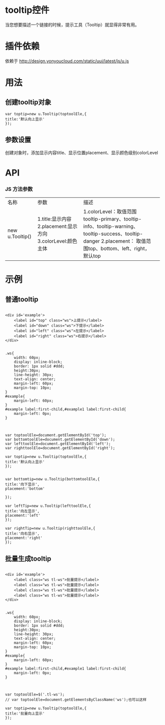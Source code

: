 # tooltip控件

当您想要描述一个链接的时候，提示工具（Tooltip）就显得非常有用。

# 插件依赖

依赖于 http://design.yonyoucloud.com/static/uui/latest/js/u.js

# 用法

## 创建tooltip对象
```
var toptip=new u.Tooltip(toptoolEle,{
title:'默认向上显示'
});

```
## 参数设置
创建对象时，添加显示内容title、显示位置placement、显示颜色级别colorLevel

# API
### JS 方法参数
<table>
  <tbody>
  	  <tr>
	    <td>名称</td>
	    <td>参数</td>
	    <td>描述</td>
	    <td></td>
	  </tr>
	  <tr>
	    <td>new u.Tooltip()</td>
	    <td>1.title:显示内容 2.placement:显示方向 3.colorLevel:颜色主体</td>
	    <td>
	    	1.colorLevel：取值范围tooltip-primary、tooltip-info、tooltip-warning、tooltip-success、tooltip-danger
			2.placement： 取值范围top、bottom、left、right，默认top</td>
	    <td></td>
	  </tr>
	</tbody>
</table>

# 示例




## 普通tooltip

<div class="examples-code"><pre><code>
&lt;div id='example'>
	&lt;label id="top" class="ws">上提示&lt;/label>
	&lt;label id="down" class="ws">下提示&lt;/label>
	&lt;label id="left" class="ws">左提示&lt;/label>
	&lt;label id="right" class="ws">右提示&lt;/label>
&lt;/div></code></pre>
</div>

<div class="examples-code"><pre><code>
.ws{
	width: 60px;
	display: inline-block;
	border: 1px solid #ddd;
	height:30px;
	line-height: 30px;
	text-align: center;
	margin-left: 60px;
	margin-top: 10px;
}
#example{
	margin-left: 60px;
}
#example label:first-child,#example1 label:first-child{
	margin-left: 0px;
}
 </code></pre>
</div>

<pre class="examples-code"><code>
var toptoolEle=document.getElementById('top');
var bottomtoolEle=document.getElementById('down');
var lefttoolEle=document.getElementById('left');
var righttoolEle=document.getElementById('right');

var toptip=new u.Tooltip(toptoolEle,{
title:'默认向上显示'
});


var bottomtip=new u.Tooltip(bottomtoolEle,{
title:'向下显示',
placement:'bottom'

});

var leftTip=new u.Tooltip(lefttoolEle,{
title:'向左显示',
placement:'left'
});

var rightTip=new u.Tooltip(righttoolEle,{
title:'向右显示',
placement:'right'
});</code></pre>



## 批量生成tooltip

<div class="examples-code"><pre><code>
&lt;div id='example'>
	&lt;label class="ws tl-ws">批量提示&lt;/label>
	&lt;label class="ws tl-ws">批量提示&lt;/label>
	&lt;label class="ws tl-ws">批量提示&lt;/label>
	&lt;label class="ws tl-ws">批量提示&lt;/label>
&lt;/div>
</code></pre>
</div>

<div class="examples-code"><pre><code>
.ws{
	width: 60px;
	display: inline-block;
	border: 1px solid #ddd;
	height:30px;
	line-height: 30px;
	text-align: center;
	margin-left: 60px;
	margin-top: 10px;
}
#example{
	margin-left: 60px;
}
#example label:first-child,#example1 label:first-child{
	margin-left: 0px;
}
 </code></pre>
</div>

<pre class="examples-code"><code>
var toptoolEle=$('.tl-ws');
// var toptoolEle=document.getElementsByClassName('ws');也可以这样

var toptip=new u.Tooltip(toptoolEle,{
title:'批量向上显示'
});
</code></pre>

